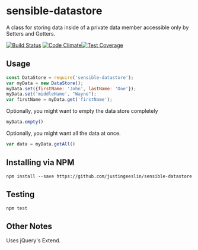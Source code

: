 # sensible-datastore

A class for storing data inside of a private data member accessible only by Setters and Getters.

[![Build Status](https://travis-ci.org/justingeeslin/sensible-datastore.svg?branch=master)](https://travis-ci.org/justingeeslin/sensible-datastore) [![Code Climate](https://codeclimate.com/github/justingeeslin/sensible-datastore/badges/gpa.svg)](https://codeclimate.com/github/justingeeslin/sensible-datastore)[![Test Coverage](https://codeclimate.com/github/justingeeslin/sensible-datastore/badges/coverage.svg)](https://codeclimate.com/github/justingeeslin/sensible-datastore/coverage)

## Usage

```JavaScript
const DataStore = require('sensible-datastore');
var myData = new DataStore();
myData.set({firstName: 'John', lastName: 'Doe'});
myData.set('middleName', "Wayne");
var firstName = myData.get('firstName');
```

Optionally, you might want to empty the data store completely

```JavaScript
myData.empty()
```

Optionally, you might want all the data at once.

```JavaScript
var data = myData.getAll()
```

## Installing via NPM
`npm install --save https://github.com/justingeeslin/sensible-datastore`

## Testing
`npm test`

## Other Notes
Uses jQuery's Extend.
